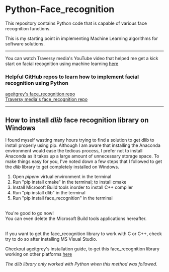 # Python-Face_recognition
This repository contains Python code that is capable of various face recognition functions.

This is my starting point in implementing Machine Learning algorithms for software solutions.

---

You can watch Traversy media's YouTube video that helped me get a kick start on facial recognition using machine learning [here](https://www.youtube.com/watch?v=QSTnwsZj2yc)

### Helpful GitHub repos to learn how to implement facial recognition using Python

[ageitgrey's face_recognition repo](https://github.com/ageitgey/face_recognition)<br/>
[Traversy media's face_recognition repo](https://github.com/bradtraversy/face_recognition_examples)

---

## How to install *dlib* face recognition library on Windows

I found myself wasting many hours trying to find a solution to get dlib to install properly using pip. Although I am aware that installing the Anaconda environment would ease the tedious process, I prefer not to install Anaconda as it takes up a large amount of unnecessary storage space. To make things easy for you, I've noted down a few steps that I followed to get the *dlib* library to get completely installed on Windows.

1. Open *pipenv* virtual environment in the terminal
2. Run "pip install cmake" in the terminal; to install cmake
3. Install Microsoft Build tools inorder to install C++ compiler
4. Run "pip install dlib" in the terminal
5. Run "pip install face_recognition" in the terminal<br/><br/>

You're good to go now!<br/>
You can even delete the Microsoft Build tools applications hereafter.<br/><br/>

If you want to get the face_recognition library to work with C or C++, check try to do so after installing MS Visual Studio.

Checkout ageitgrey's installation guide, to get this face_recognition library working on other platforms [here](https://github.com/ageitgey/face_recognition#installation)

*The dlib library only worked with Python when this method was followed.*<br/>
